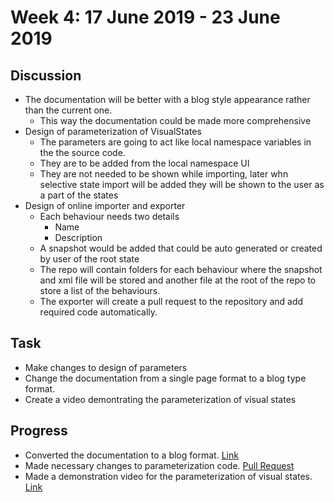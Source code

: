 # Week 4: 17 June 2019 - 23 June 2019
## Discussion
- The documentation will be better with a blog style appearance rather than the current one.
    - This way the documentation could be made more comprehensive 
- Design of parameterization of VisualStates
    - The parameters are going to act like local namespace variables in the the source code.
    - They are to be added from the local namespace UI
    - They are not needed to be shown while importing, later whn selective state import will be
      added they will be shown to the user as a part of the states
- Design of online importer and exporter
    - Each behaviour needs two details
        - Name
        - Description
    - A snapshot would be added that could be auto generated or created by user of the root state
    - The repo will contain folders for each behaviour where the snapshot and xml file will be stored
      and another file at the root of the repo to store a list of the behaviours.
    - The exporter will create a pull request to the repository and add required code automatically.

## Task
- Make changes to design of parameters
- Change the documentation from a single page format to a blog type format.
- Create a video demontrating the parameterization of visual states

## Progress
- Converted the documentation to a blog format. [Link](https://theroboticsclub.github.io/colab-gsoc2019-Baidyanath_Kundu/)
- Made necessary changes to parameterization code. [Pull Request](https://github.com/TheRoboticsClub/colab-gsoc2019-Baidyanath_Kundu/pull/1)
- Made a demonstration video for the parameterization of visual states. [Link](https://www.youtube.com/watch?v=cRWVHkjcYvw)
